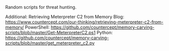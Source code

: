 Random scripts for threat hunting.

Additional:
Retrieving Meterpreter C2 from Memory
Blog: https://www.countercept.com/our-thinking/retrieving-meterpreter-c2-from-memory/
PowerShell: https://github.com/countercept/memory-carving-scripts/blob/master/Get-MeterpreterC2.ps1
Python: https://github.com/countercept/memory-carving-scripts/blob/master/get_meterpreter_c2.py

